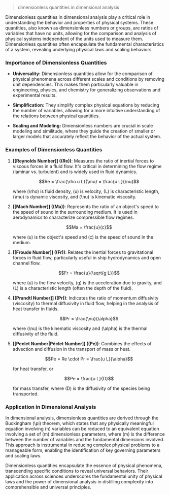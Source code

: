 >dimensionless quantities in dimensional analysis

Dimensionless quantities in dimensional analysis play a critical role in understanding the behavior and properties of physical systems. These quantities, also known as dimensionless numbers or groups, are ratios of variables that have no units, allowing for the comparison and analysis of physical systems independent of the units used to measure them. Dimensionless quantities often encapsulate the fundamental characteristics of a system, revealing underlying physical laws and scaling behaviors.

### Importance of Dimensionless Quantities

- **Universality:** Dimensionless quantities allow for the comparison of physical phenomena across different scales and conditions by removing unit dependencies. This makes them particularly valuable in engineering, physics, and chemistry for generalizing observations and experimental results.
  
- **Simplification:** They simplify complex physical equations by reducing the number of variables, allowing for a more intuitive understanding of the relations between physical quantities.
  
- **Scaling and Modeling:** Dimensionless numbers are crucial in scale modeling and similitude, where they guide the creation of smaller or larger models that accurately reflect the behavior of the actual system.

### Examples of Dimensionless Quantities

1. **[[Reynolds Number]] (\(Re\))**: Measures the ratio of inertial forces to viscous forces in a fluid flow. It's critical in determining the flow regime (laminar vs. turbulent) and is widely used in fluid dynamics.
   
   $$Re = \frac{\rho u L}{\mu} = \frac{u L}{\nu}$$

   where \(\rho\) is fluid density, \(u\) is velocity, \(L\) is characteristic length, \(\mu\) is dynamic viscosity, and \(\nu\) is kinematic viscosity.

2. **[[Mach Number]] (\(Ma\))**: Represents the ratio of an object's speed to the speed of sound in the surrounding medium. It is used in aerodynamics to characterize compressible flow regimes.
   
   $$Ma = \frac{u}{c}$$

   where \(u\) is the object's speed and \(c\) is the speed of sound in the medium.

3. **[[Froude Number]] (\(Fr\))**: Relates the inertial forces to gravitational forces in fluid flow, particularly useful in ship hydrodynamics and open channel flow.
   
   $$Fr = \frac{u}{\sqrt{g L}}$$

   where \(u\) is the flow velocity, \(g\) is the acceleration due to gravity, and \(L\) is a characteristic length (often the depth of the fluid).

4. **[[Prandtl Number]] (\(Pr\))**: Indicates the ratio of momentum diffusivity (viscosity) to thermal diffusivity in fluid flow, helping in the analysis of heat transfer in fluids.
   
   $$Pr = \frac{\nu}{\alpha}$$

   where \(\nu\) is the kinematic viscosity and \(\alpha\) is the thermal diffusivity of the fluid.

5. **[[Peclet Number|Péclet Number]] (\(Pe\))**: Combines the effects of advection and diffusion in the transport of mass or heat.
   
   $$Pe = Re \cdot Pr = \frac{u L}{\alpha}$$

   for heat transfer, or
   
   $$Pe = \frac{u L}{D}$$

   for mass transfer, where \(D\) is the diffusivity of the species being transported.

### Application in Dimensional Analysis

In dimensional analysis, dimensionless quantities are derived through the Buckingham \(\pi\) theorem, which states that any physically meaningful equation involving \(n\) variables can be reduced to an equivalent equation involving a set of \(m\) dimensionless parameters, where \(m\) is the difference between the number of variables and the fundamental dimensions involved. This approach is instrumental in reducing complex physical problems to a manageable form, enabling the identification of key governing parameters and scaling laws.

Dimensionless quantities encapsulate the essence of physical phenomena, transcending specific conditions to reveal universal behaviors. Their application across sciences underscores the fundamental unity of physical laws and the power of dimensional analysis in distilling complexity into comprehensible and universal principles.
